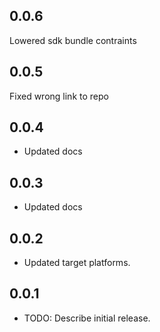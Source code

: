 ## 0.0.6

Lowered sdk bundle contraints

## 0.0.5

Fixed wrong link to repo

## 0.0.4

* Updated docs
## 0.0.3

* Updated docs

## 0.0.2

* Updated target platforms.

## 0.0.1

* TODO: Describe initial release.
